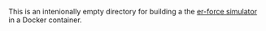 This is an intenionally empty directory for building a the [er-force simulator](https://github.com/robotics-erlangen/framework) in a Docker container.
